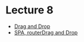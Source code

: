 <h1>
    Lecture 8
</h1>

<ul>
    <li>
        <a href="./06.md">Drag and Drop</a>
    </li>
    <li>
        <a href="./06.md">SPA, routerDrag and Drop</a>
    </li>
</ul>